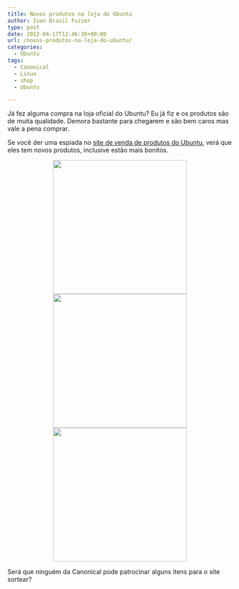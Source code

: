 ```yaml
---
title: Novos produtos na loja do Ubuntu
author: Ivan Brasil Fuzzer
type: post
date: 2012-04-17T12:46:30+00:00
url: /novos-produtos-na-loja-do-ubuntu/
categories:
  - Ubuntu
tags:
  - Canonical
  - Linux
  - shop
  - Ubuntu

---
```

Já fez alguma compra na loja oficial do Ubuntu? Eu já fiz e os produtos são de muita qualidade. Demora bastante para chegarem e são bem caros mas vale a pena comprar.

Se você der uma espiada no [site de venda de produtos do Ubuntu][1], verá que eles tem novos produtos, inclusive estão mais bonitos.

<p style="text-align: center;">
  <a href="http://www.ubuntero.com.br/wp-content/uploads/2012/04/UBN11032-A.jpg"><img class="alignnone size-medium wp-image-3461" title="UBN11032-A" src="http://www.ubuntero.com.br/wp-content/uploads/2012/04/UBN11032-A-300x300.jpg" alt="" width="300" height="300" /></a> <a href="http://www.ubuntero.com.br/wp-content/uploads/2012/04/UBN30041-1.jpg"><img class="alignnone size-medium wp-image-3462" title="UBN30041-1" src="http://www.ubuntero.com.br/wp-content/uploads/2012/04/UBN30041-1-300x300.jpg" alt="" width="300" height="300" /></a> <a href="http://www.ubuntero.com.br/wp-content/uploads/2012/04/UBN50009-1.jpg"><img class="alignnone size-medium wp-image-3463" title="UBN50009-1" src="http://www.ubuntero.com.br/wp-content/uploads/2012/04/UBN50009-1-300x300.jpg" alt="" width="300" height="300" /></a>
</p>

Será que ninguém da Canonical pode patrocinar alguns itens para o site sortear?

 [1]: http://shop.ubuntu.com/